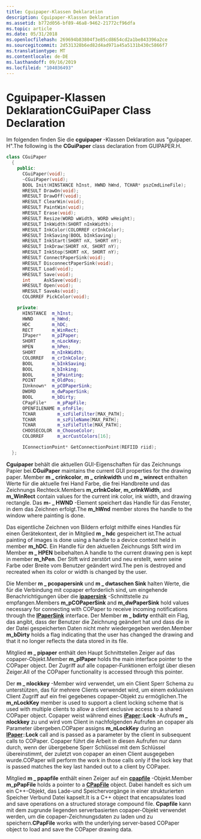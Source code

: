 ```yaml
---
title: Cguipaper-Klassen Deklaration
description: Cguipaper-Klassen Deklaration
ms.assetid: b772d056-bf89-46a8-9462-21772cf96dfa
ms.topic: article
ms.date: 05/31/2018
ms.openlocfilehash: 269694b83804f3e85cd8654cd2a1be843396a2ce
ms.sourcegitcommit: 2d531328b6ed82d4ad971a45a5131b430c5866f7
ms.translationtype: MT
ms.contentlocale: de-DE
ms.lasthandoff: 09/16/2019
ms.locfileid: "104036493"
---
```

# <a name="cguipaper-class-declaration"></a><span data-ttu-id="7b94d-103">Cguipaper-Klassen Deklaration</span><span class="sxs-lookup"><span data-stu-id="7b94d-103">CGuiPaper Class Declaration</span></span>

<span data-ttu-id="7b94d-104">Im folgenden finden Sie die **cguipaper** -Klassen Deklaration aus "guipaper. H".</span><span class="sxs-lookup"><span data-stu-id="7b94d-104">The following is the **CGuiPaper** class declaration from GUIPAPER.H.</span></span>


```C++
class CGuiPaper
  {
    public:
      CGuiPaper(void);
      ~CGuiPaper(void);
      BOOL Init(HINSTANCE hInst, HWND hWnd, TCHAR* pszCmdLineFile);
      HRESULT DrawOn(void);
      HRESULT DrawOff(void);
      HRESULT ClearWin(void);
      HRESULT PaintWin(void);
      HRESULT Erase(void);
      HRESULT Resize(WORD wWidth, WORD wHeight);
      HRESULT InkWidth(SHORT nInkWidth);
      HRESULT InkColor(COLORREF crInkColor);
      HRESULT InkSaving(BOOL bInkSaving);
      HRESULT InkStart(SHORT nX, SHORT nY);
      HRESULT InkDraw(SHORT nX, SHORT nY);
      HRESULT InkStop(SHORT nX, SHORT nY);
      HRESULT ConnectPaperSink(void);
      HRESULT DisconnectPaperSink(void);
      HRESULT Load(void);
      HRESULT Save(void);
      int     AskSave(void);
      HRESULT Open(void);
      HRESULT SaveAs(void);
      COLORREF PickColor(void);

    private:
      HINSTANCE  m_hInst;
      HWND       m_hWnd;
      HDC        m_hDC;
      RECT       m_WinRect;
      IPaper*    m_pIPaper;
      SHORT      m_nLockKey;
      HPEN       m_hPen;
      SHORT      m_nInkWidth;
      COLORREF   m_crInkColor;
      BOOL       m_bInkSaving;
      BOOL       m_bInking;
      BOOL       m_bPainting;
      POINT      m_OldPos;
      IUnknown*  m_pCOPaperSink;
      DWORD      m_dwPaperSink;
      BOOL       m_bDirty;
      CPapFile*    m_pPapFile;
      OPENFILENAME m_ofnFile;
      TCHAR        m_szFileFilter[MAX_PATH];
      TCHAR        m_szFileName[MAX_PATH];
      TCHAR        m_szFileTitle[MAX_PATH];
      CHOOSECOLOR  m_ChooseColor;
      COLORREF     m_acrCustColors[16];

      IConnectionPoint* GetConnectionPoint(REFIID riid);
  };
```



<span data-ttu-id="7b94d-105">**Cguipaper** behält die aktuellen GUI-Eigenschaften für das Zeichnungs Papier bei.</span><span class="sxs-lookup"><span data-stu-id="7b94d-105">**CGuiPaper** maintains the current GUI properties for the drawing paper.</span></span> <span data-ttu-id="7b94d-106">Member **m \_ crinkcolor**, **m \_ crinkwidth** und **m \_ winrect** enthalten Werte für die aktuelle frei Hand Farbe, die frei Handbreite und das Zeichnungs Rechteck.</span><span class="sxs-lookup"><span data-stu-id="7b94d-106">Members **m\_crInkColor**, **m\_crInkWidth**, and **m\_WinRect** contain values for the current ink color, ink width, and drawing rectangle.</span></span> <span data-ttu-id="7b94d-107">Das **m- \_ HWND** -Element speichert das Handle für das Fenster, in dem das Zeichnen erfolgt.</span><span class="sxs-lookup"><span data-stu-id="7b94d-107">The **m\_hWnd** member stores the handle to the window where painting is done.</span></span>

<span data-ttu-id="7b94d-108">Das eigentliche Zeichnen von Bildern erfolgt mithilfe eines Handles für einen Gerätekontext, der in Mitglied **m \_ hdc** gespeichert ist.</span><span class="sxs-lookup"><span data-stu-id="7b94d-108">The actual painting of images is done using a handle to a device context held in member **m\_hDC**.</span></span> <span data-ttu-id="7b94d-109">Ein Handle für den aktuellen Zeichnungs Stift wird im Member **m \_ HPEN** beibehalten.</span><span class="sxs-lookup"><span data-stu-id="7b94d-109">A handle to the current drawing pen is kept in member **m\_hPen**.</span></span> <span data-ttu-id="7b94d-110">Der Stift wird zerstört und neu erstellt, wenn seine Farbe oder Breite vom Benutzer geändert wird.</span><span class="sxs-lookup"><span data-stu-id="7b94d-110">The pen is destroyed and recreated when its color or width is changed by the user.</span></span>

<span data-ttu-id="7b94d-111">Die Member **m \_ pcopapersink** und **m \_ dwtaschen Sink** halten Werte, die für die Verbindung mit copaper erforderlich sind, um eingehende Benachrichtigungen über die [**ipapersink**](ipapersink-methods.md) -Schnittstelle zu empfangen.</span><span class="sxs-lookup"><span data-stu-id="7b94d-111">Members **m\_pCOPaperSink** and **m\_dwPaperSink** hold values necessary for connecting with COPaper to receive incoming notifications through the [**IPaperSink**](ipapersink-methods.md) interface.</span></span> <span data-ttu-id="7b94d-112">Der Member **m \_ bdirty** enthält ein Flag, das angibt, dass der Benutzer die Zeichnung geändert hat und dass die in der Datei gespeicherten Daten nicht mehr wiedergegeben werden.</span><span class="sxs-lookup"><span data-stu-id="7b94d-112">Member **m\_bDirty** holds a flag indicating that the user has changed the drawing and that it no longer reflects the data stored in its file.</span></span>

<span data-ttu-id="7b94d-113">Mitglied **m \_ pipaper** enthält den Haupt Schnittstellen Zeiger auf das copaper-Objekt.</span><span class="sxs-lookup"><span data-stu-id="7b94d-113">Member **m\_pIPaper** holds the main interface pointer to the COPaper object.</span></span> <span data-ttu-id="7b94d-114">Der Zugriff auf alle copaper-Funktionen erfolgt über diesen Zeiger.</span><span class="sxs-lookup"><span data-stu-id="7b94d-114">All of the COPaper functionality is accessed through this pointer.</span></span>

<span data-ttu-id="7b94d-115">Der **m \_ nlockkey** -Member wird verwendet, um ein Client Sperr Schema zu unterstützen, das für mehrere Clients verwendet wird, um einem exklusiven Client Zugriff auf ein frei gegebenes copaper-Objekt zu ermöglichen.</span><span class="sxs-lookup"><span data-stu-id="7b94d-115">The **m\_nLockKey** member is used to support a client locking scheme that is used with multiple clients to allow a client exclusive access to a shared COPaper object.</span></span> <span data-ttu-id="7b94d-116">Copaper weist während eines [**iPaper**](ipaper-methods.md)::**Lock** -Aufrufs **m \_ nlockkey** zu und wird vom Client in nachfolgenden Aufrufen an copaper als Parameter übergeben.</span><span class="sxs-lookup"><span data-stu-id="7b94d-116">COPaper assigns **m\_nLockKey** during an [**IPaper**](ipaper-methods.md)::**Lock** call and is passed as a parameter by the client in subsequent calls to COPaper.</span></span> <span data-ttu-id="7b94d-117">Copaper führt die Arbeit in diesen Aufrufen nur dann durch, wenn der übergebene Sperr Schlüssel mit dem Schlüssel übereinstimmt, der zuletzt von copaper an einen Client ausgegeben wurde.</span><span class="sxs-lookup"><span data-stu-id="7b94d-117">COPaper will perform the work in those calls only if the lock key that is passed matches the key last handed out to a client by COPaper.</span></span>

<span data-ttu-id="7b94d-118">Mitglied **m \_ ppapfile** enthält einen Zeiger auf ein [**cpapfile**](cpapfile-class-and-methods.md) -Objekt.</span><span class="sxs-lookup"><span data-stu-id="7b94d-118">Member **m\_pPapFile** holds a pointer to a [**CPapFile**](cpapfile-class-and-methods.md) object.</span></span> <span data-ttu-id="7b94d-119">Dabei handelt es sich um ein C++-Objekt, das Lade-und Speichervorgänge in einer strukturierten Speicher Verbund Datei kapselt.</span><span class="sxs-lookup"><span data-stu-id="7b94d-119">It is a C++ object that encapsulates load and save operations on a structured storage compound file.</span></span> <span data-ttu-id="7b94d-120">**Cpapfile** kann mit dem zugrunde liegenden serverbasierten copaper-Objekt verwendet werden, um die copaper-Zeichnungsdaten zu laden und zu speichern.</span><span class="sxs-lookup"><span data-stu-id="7b94d-120">**CPapFile** works with the underlying server-based COPaper object to load and save the COPaper drawing data.</span></span>

 

 




